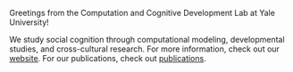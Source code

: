 Greetings from the Computation and Cognitive Development Lab at Yale University!

We study social cognition through computational modeling, developmental studies,
and cross-cultural research. For more information, check out our [website][ccdlab].
For our publications, check out [publications][ccdpubs].

[ccdlab]: https://ccd.yale.edu
[ccdpubs]: https://ccd.yale.edu/publications
